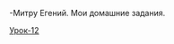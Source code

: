 

-Митру Егений.
Мои домашние задания.

[Урок-12](>https://github.com/Evgeni-791/Evgeni-791/tree/main/GitHub "Работа с репозиторием GitHub.")

